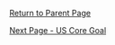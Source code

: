 

[Return to Parent Page](PDexPriorAuthorization.html)

[Next Page - US Core Goal](USCoreGoal.html)
